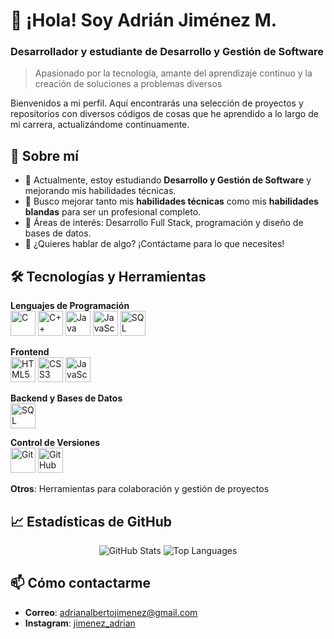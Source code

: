 # 👋 ¡Hola! Soy Adrián Jiménez M.

### Desarrollador y estudiante de Desarrollo y Gestión de Software
> Apasionado por la tecnología, amante del aprendizaje continuo y la creación de soluciones a problemas diversos

Bienvenidos a mi perfil. Aquí encontrarás una selección de proyectos y repositorios con diversos códigos de cosas que he aprendido a lo largo de mi carrera, actualizándome continuamente.

## 🚀 Sobre mí

- 🌱 Actualmente, estoy estudiando **Desarrollo y Gestión de Software** y mejorando mis habilidades técnicas.
- 💼 Busco mejorar tanto mis **habilidades técnicas** como mis **habilidades blandas** para ser un profesional completo.
- 🎯 Áreas de interés: Desarrollo Full Stack, programación y diseño de bases de datos.
- 💬 ¿Quieres hablar de algo? ¡Contáctame para lo que necesites!

## 🛠️ Tecnologías y Herramientas

**Lenguajes de Programación**  
<img src="https://cdn.jsdelivr.net/gh/devicons/devicon/icons/c/c-original.svg" width="40" height="40" alt="C"/> 
<img src="https://cdn.jsdelivr.net/gh/devicons/devicon/icons/cplusplus/cplusplus-original.svg" width="40" height="40" alt="C++"/>
<img src="https://cdn.jsdelivr.net/gh/devicons/devicon/icons/java/java-original.svg" width="40" height="40" alt="Java"/>
<img src="https://cdn.jsdelivr.net/gh/devicons/devicon/icons/javascript/javascript-original.svg" width="40" height="40" alt="JavaScript"/>
<img src="https://cdn.jsdelivr.net/gh/devicons/devicon/icons/mysql/mysql-original.svg" width="40" height="40" alt="SQL"/>

**Frontend**  
<img src="https://cdn.jsdelivr.net/gh/devicons/devicon/icons/html5/html5-original.svg" width="40" height="40" alt="HTML5"/>
<img src="https://cdn.jsdelivr.net/gh/devicons/devicon/icons/css3/css3-original.svg" width="40" height="40" alt="CSS3"/>
<img src="https://cdn.jsdelivr.net/gh/devicons/devicon/icons/javascript/javascript-original.svg" width="40" height="40" alt="JavaScript"/>

**Backend y Bases de Datos**  
<img src="https://cdn.jsdelivr.net/gh/devicons/devicon/icons/mysql/mysql-original.svg" width="40" height="40" alt="SQL"/>

**Control de Versiones**  
<img src="https://cdn.jsdelivr.net/gh/devicons/devicon/icons/git/git-original.svg" width="40" height="40" alt="Git"/>
<img src="https://cdn.jsdelivr.net/gh/devicons/devicon/icons/github/github-original.svg" width="40" height="40" alt="GitHub"/>

**Otros**: Herramientas para colaboración y gestión de proyectos

## 📈 Estadísticas de GitHub

<p align="center">
  <img src="https://github-readme-stats.vercel.app/api?username=Hunter2801a&show_icons=true&theme=radical" alt="GitHub Stats" />
  <img src="https://github-readme-stats.vercel.app/api/top-langs/?username=Hunter2801a&layout=compact&theme=radical" alt="Top Languages" />
</p>

## 📫 Cómo contactarme

- **Correo**: [adrianalbertojimenez@gmail.com](mailto:adrianalbertojimenez@gmail.com)
- **Instagram**: [jimenez_adrian](https://www.instagram.com/jimenez_adrian/)

